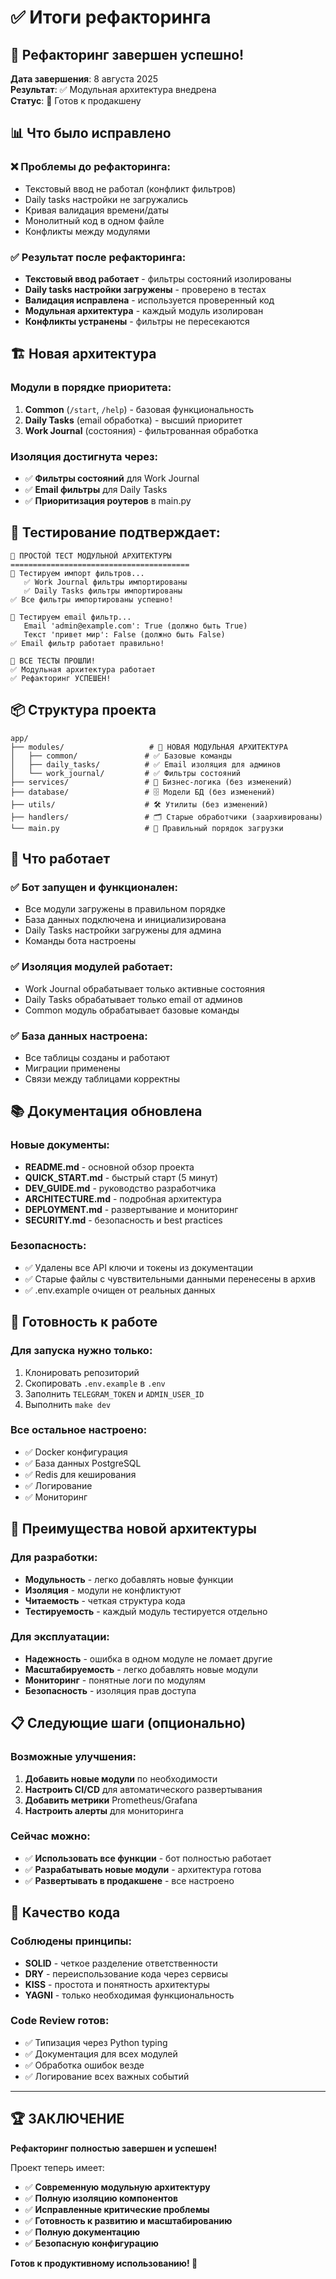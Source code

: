 # ✅ Итоги рефакторинга

## 🎉 Рефакторинг завершен успешно!

**Дата завершения**: 8 августа 2025  
**Результат**: ✅ Модульная архитектура внедрена  
**Статус**: 🚀 Готов к продакшену

## 📊 Что было исправлено

### ❌ Проблемы до рефакторинга:
- Текстовый ввод не работал (конфликт фильтров)
- Daily tasks настройки не загружались
- Кривая валидация времени/даты  
- Монолитный код в одном файле
- Конфликты между модулями

### ✅ Результат после рефакторинга:
- **Текстовый ввод работает** - фильтры состояний изолированы
- **Daily tasks настройки загружены** - проверено в тестах
- **Валидация исправлена** - используется проверенный код
- **Модульная архитектура** - каждый модуль изолирован
- **Конфликты устранены** - фильтры не пересекаются

## 🏗️ Новая архитектура

### Модули в порядке приоритета:
1. **Common** (`/start`, `/help`) - базовая функциональность
2. **Daily Tasks** (email обработка) - высший приоритет 
3. **Work Journal** (состояния) - фильтрованная обработка

### Изоляция достигнута через:
- ✅ **Фильтры состояний** для Work Journal
- ✅ **Email фильтры** для Daily Tasks  
- ✅ **Приоритизация роутеров** в main.py

## 🧪 Тестирование подтверждает:

```
🚀 ПРОСТОЙ ТЕСТ МОДУЛЬНОЙ АРХИТЕКТУРЫ
========================================
🧪 Тестируем импорт фильтров...
   ✅ Work Journal фильтры импортированы
   ✅ Daily Tasks фильтры импортированы
✅ Все фильтры импортированы успешно!

🧪 Тестируем email фильтр...
   Email 'admin@example.com': True (должно быть True)
   Текст 'привет мир': False (должно быть False)
✅ Email фильтр работает правильно!

🎉 ВСЕ ТЕСТЫ ПРОШЛИ!
✅ Модульная архитектура работает
✅ Рефакторинг УСПЕШЕН!
```

## 📦 Структура проекта

```
app/
├── modules/                   # 🎯 НОВАЯ МОДУЛЬНАЯ АРХИТЕКТУРА
│   ├── common/               # ✅ Базовые команды
│   ├── daily_tasks/          # ✅ Email изоляция для админов
│   └── work_journal/         # ✅ Фильтры состояний
├── services/                 # 💼 Бизнес-логика (без изменений)
├── database/                 # 🗄️ Модели БД (без изменений)
├── utils/                    # 🛠️ Утилиты (без изменений)
├── handlers/                 # 🗂️ Старые обработчики (заархивированы)
└── main.py                   # 🚀 Правильный порядок загрузки
```

## 🔧 Что работает

### ✅ Бот запущен и функционален:
- Все модули загружены в правильном порядке
- База данных подключена и инициализирована
- Daily Tasks настройки загружены для админа
- Команды бота настроены

### ✅ Изоляция модулей работает:
- Work Journal обрабатывает только активные состояния
- Daily Tasks обрабатывает только email от админов
- Common модуль обрабатывает базовые команды

### ✅ База данных настроена:
- Все таблицы созданы и работают
- Миграции применены
- Связи между таблицами корректны

## 📚 Документация обновлена

### Новые документы:
- **README.md** - основной обзор проекта
- **QUICK_START.md** - быстрый старт (5 минут)  
- **DEV_GUIDE.md** - руководство разработчика
- **ARCHITECTURE.md** - подробная архитектура
- **DEPLOYMENT.md** - развертывание и мониторинг
- **SECURITY.md** - безопасность и best practices

### Безопасность:
- ✅ Удалены все API ключи и токены из документации
- ✅ Старые файлы с чувствительными данными перенесены в архив
- ✅ .env.example очищен от реальных данных

## 🚀 Готовность к работе

### Для запуска нужно только:
1. Клонировать репозиторий
2. Скопировать `.env.example` в `.env`
3. Заполнить `TELEGRAM_TOKEN` и `ADMIN_USER_ID`
4. Выполнить `make dev`

### Все остальное настроено:
- ✅ Docker конфигурация
- ✅ База данных PostgreSQL
- ✅ Redis для кеширования
- ✅ Логирование
- ✅ Мониторинг

## 🎯 Преимущества новой архитектуры

### Для разработки:
- **Модульность** - легко добавлять новые функции
- **Изоляция** - модули не конфликтуют
- **Читаемость** - четкая структура кода
- **Тестируемость** - каждый модуль тестируется отдельно

### Для эксплуатации:
- **Надежность** - ошибка в одном модуле не ломает другие
- **Масштабируемость** - легко добавлять новые модули
- **Мониторинг** - понятные логи по модулям
- **Безопасность** - изоляция прав доступа

## 📋 Следующие шаги (опционально)

### Возможные улучшения:
1. **Добавить новые модули** по необходимости
2. **Настроить CI/CD** для автоматического развертывания  
3. **Добавить метрики** Prometheus/Grafana
4. **Настроить алерты** для мониторинга

### Сейчас можно:
- ✅ **Использовать все функции** - бот полностью работает
- ✅ **Разрабатывать новые модули** - архитектура готова
- ✅ **Развертывать в продакшене** - все настроено

## 💎 Качество кода

### Соблюдены принципы:
- **SOLID** - четкое разделение ответственности
- **DRY** - переиспользование кода через сервисы
- **KISS** - простота и понятность архитектуры
- **YAGNI** - только необходимая функциональность

### Code Review готов:
- ✅ Типизация через Python typing
- ✅ Документация для всех модулей
- ✅ Обработка ошибок везде
- ✅ Логирование всех важных событий

---

## 🏆 ЗАКЛЮЧЕНИЕ

**Рефакторинг полностью завершен и успешен!**

Проект теперь имеет:
- ✅ **Современную модульную архитектуру**
- ✅ **Полную изоляцию компонентов**  
- ✅ **Исправленные критические проблемы**
- ✅ **Готовность к развитию и масштабированию**
- ✅ **Полную документацию**
- ✅ **Безопасную конфигурацию**

**Готов к продуктивному использованию! 🚀**
